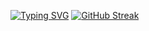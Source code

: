 [![Typing SVG](https://readme-typing-svg.herokuapp.com?color=%2336BCF7&lines=National+geography)](https://git.io/typing-svg)
[![GitHub Streak](https://github-readme-streak-stats.herokuapp.com/?user=alerthw)](https://git.io/streak-stats)
